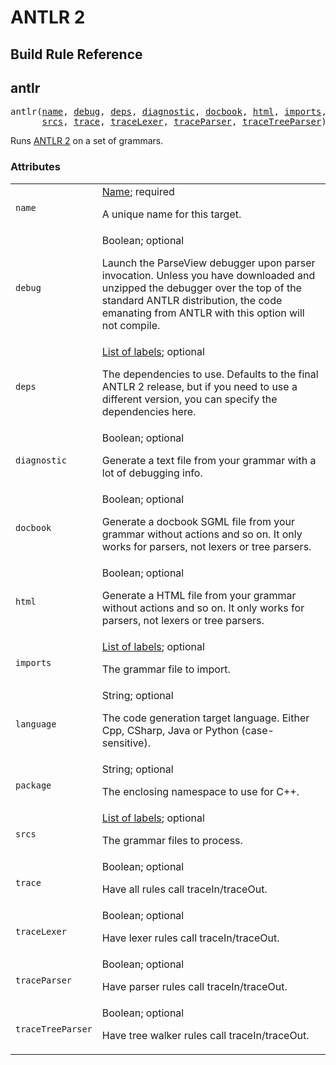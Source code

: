 # ANTLR 2

## Build Rule Reference

[](ANTLR2START)
<!-- Generated with Stardoc: http://skydoc.bazel.build -->

<a name="#antlr"></a>

## antlr

<pre>
antlr(<a href="#antlr-name">name</a>, <a href="#antlr-debug">debug</a>, <a href="#antlr-deps">deps</a>, <a href="#antlr-diagnostic">diagnostic</a>, <a href="#antlr-docbook">docbook</a>, <a href="#antlr-html">html</a>, <a href="#antlr-imports">imports</a>, <a href="#antlr-language">language</a>, <a href="#antlr-package">package</a>,
      <a href="#antlr-srcs">srcs</a>, <a href="#antlr-trace">trace</a>, <a href="#antlr-traceLexer">traceLexer</a>, <a href="#antlr-traceParser">traceParser</a>, <a href="#antlr-traceTreeParser">traceTreeParser</a>)
</pre>


Runs [ANTLR 2](https://www.antlr2.org//) on a set of grammars.
    

### Attributes

<table class="params-table">
  <colgroup>
    <col class="col-param" />
    <col class="col-description" />
  </colgroup>
  <tbody>
    <tr id="antlr-name">
      <td><code>name</code></td>
      <td>
        <a href="https://bazel.build/docs/build-ref.html#name">Name</a>; required
        <p>
          A unique name for this target.
        </p>
      </td>
    </tr>
    <tr id="antlr-debug">
      <td><code>debug</code></td>
      <td>
        Boolean; optional
        <p>
          Launch the ParseView debugger upon parser invocation. Unless you have
downloaded and unzipped the debugger over the top of the standard ANTLR
distribution, the code emanating from ANTLR with this option will not
compile.
        </p>
      </td>
    </tr>
    <tr id="antlr-deps">
      <td><code>deps</code></td>
      <td>
        <a href="https://bazel.build/docs/build-ref.html#labels">List of labels</a>; optional
        <p>
          The dependencies to use. Defaults to the final ANTLR 2 release, but if you need to use a different version, you can specify the dependencies here.
        </p>
      </td>
    </tr>
    <tr id="antlr-diagnostic">
      <td><code>diagnostic</code></td>
      <td>
        Boolean; optional
        <p>
          Generate a text file from your grammar with a lot of debugging info.
        </p>
      </td>
    </tr>
    <tr id="antlr-docbook">
      <td><code>docbook</code></td>
      <td>
        Boolean; optional
        <p>
          Generate a docbook SGML file from your grammar without actions and so on. It only works for parsers, not lexers or tree parsers.
        </p>
      </td>
    </tr>
    <tr id="antlr-html">
      <td><code>html</code></td>
      <td>
        Boolean; optional
        <p>
          Generate a HTML file from your grammar without actions and so on. It only works for parsers, not lexers or tree parsers.
        </p>
      </td>
    </tr>
    <tr id="antlr-imports">
      <td><code>imports</code></td>
      <td>
        <a href="https://bazel.build/docs/build-ref.html#labels">List of labels</a>; optional
        <p>
          The grammar file to import.
        </p>
      </td>
    </tr>
    <tr id="antlr-language">
      <td><code>language</code></td>
      <td>
        String; optional
        <p>
          The code generation target language. Either Cpp, CSharp, Java or Python (case-sensitive).
        </p>
      </td>
    </tr>
    <tr id="antlr-package">
      <td><code>package</code></td>
      <td>
        String; optional
        <p>
          The enclosing namespace to use for C++.
        </p>
      </td>
    </tr>
    <tr id="antlr-srcs">
      <td><code>srcs</code></td>
      <td>
        <a href="https://bazel.build/docs/build-ref.html#labels">List of labels</a>; optional
        <p>
          The grammar files to process.
        </p>
      </td>
    </tr>
    <tr id="antlr-trace">
      <td><code>trace</code></td>
      <td>
        Boolean; optional
        <p>
          Have all rules call traceIn/traceOut.
        </p>
      </td>
    </tr>
    <tr id="antlr-traceLexer">
      <td><code>traceLexer</code></td>
      <td>
        Boolean; optional
        <p>
          Have lexer rules call traceIn/traceOut.
        </p>
      </td>
    </tr>
    <tr id="antlr-traceParser">
      <td><code>traceParser</code></td>
      <td>
        Boolean; optional
        <p>
          Have parser rules call traceIn/traceOut.
        </p>
      </td>
    </tr>
    <tr id="antlr-traceTreeParser">
      <td><code>traceTreeParser</code></td>
      <td>
        Boolean; optional
        <p>
          Have tree walker rules call traceIn/traceOut.
        </p>
      </td>
    </tr>
  </tbody>
</table>




[](ANTLR2END)
